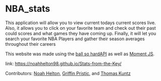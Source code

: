 # NBA_stats
This application will allow you to view current todays current scores live. Also, it allows you to click on your favorite team and check out their past could scores and what games they have coming up. Finally, it will let you search your favorite NBA Players and gather their season averages throughout their careers

This website was made using the [ball so hardAPI](https://www.balldontlie.io/#introduction) as well as [Moment JS](https://momentjs.com/). 


link: https://noahhelton98.github.io/Stats-from-the-Key/

Contributors: [Noah Helton](https://github.com/noahhelton98), [Griffin Pristic](https://github.com/gpristic), and [Thomas Kuntz](https://github.com/tkuntz76)